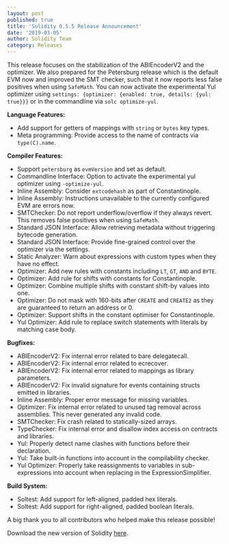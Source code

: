 ```yaml
---
layout: post
published: true
title: 'Solidity 0.5.5 Release Announcement'
date: '2019-03-05'
author: Solidity Team
category: Releases
---
```


This release focuses on the stabilization of the ABIEncoderV2 and the optimizer. We also prepared for the Petersburg release which is the default EVM now and improved the SMT checker, such that it now reports less false positives when using `SafeMath`.
You can now activate the experimental Yul optimizer using `settings: {optimizer: {enabled: true, details: {yul: true}}}` or in the commandline via `solc optimize-yul`.

**Language Features:**

- Add support for getters of mappings with `string` or `bytes` key types.
- Meta programming: Provide access to the name of contracts via `type(C).name`.

**Compiler Features:**

- Support `petersburg` as `evmVersion` and set as default.
- Commandline Interface: Option to activate the experimental yul optimizer using `-optimize-yul`.
- Inline Assembly: Consider `extcodehash` as part of Constantinople.
- Inline Assembly: Instructions unavailable to the currently configured EVM are errors now.
- SMTChecker: Do not report underflow/overflow if they always revert. This removes false positives when using `SafeMath`.
- Standard JSON Interface: Allow retrieving metadata without triggering bytecode generation.
- Standard JSON Interface: Provide fine-grained control over the optimizer via the settings.
- Static Analyzer: Warn about expressions with custom types when they have no effect.
- Optimizer: Add new rules with constants including `LT`, `GT`, `AND` and `BYTE`.
- Optimizer: Add rule for shifts with constants for Constantinople.
- Optimizer: Combine multiple shifts with constant shift-by values into one.
- Optimizer: Do not mask with 160-bits after `CREATE` and `CREATE2` as they are guaranteed to return an address or 0.
- Optimizer: Support shifts in the constant optimiser for Constantinople.
- Yul Optimizer: Add rule to replace switch statements with literals by matching case body.

**Bugfixes:**

- ABIEncoderV2: Fix internal error related to bare delegatecall.
- ABIEncoderV2: Fix internal error related to ecrecover.
- ABIEncoderV2: Fix internal error related to mappings as library parameters.
- ABIEncoderV2: Fix invalid signature for events containing structs emitted in libraries.
- Inline Assembly: Proper error message for missing variables.
- Optimizer: Fix internal error related to unused tag removal across assemblies. This never generated any invalid code.
- SMTChecker: Fix crash related to statically-sized arrays.
- TypeChecker: Fix internal error and disallow index access on contracts and libraries.
- Yul: Properly detect name clashes with functions before their declaration.
- Yul: Take built-in functions into account in the compilability checker.
- Yul Optimizer: Properly take reassignments to variables in sub-expressions into account when replacing in the ExpressionSimplifier.

**Build System:**

- Soltest: Add support for left-aligned, padded hex literals.
- Soltest: Add support for right-aligned, padded boolean literals.

A big thank you to all contributors who helped make this release possible!

Download the new version of Solidity [here](https://github.com/ethereum/solidity/releases/tag/v0.5.5).
